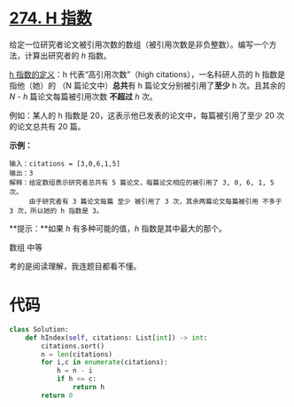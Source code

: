 <!--
 * @Description: 
 * @Autor: Au3C2
 * @Date: 2021-07-11 13:32:32
 * @LastEditors: Au3C2
 * @LastEditTime: 2021-07-11 13:32:51
-->
# [274. H 指数](https://leetcode-cn.com/problems/h-index/)

给定一位研究者论文被引用次数的数组（被引用次数是非负整数）。编写一个方法，计算出研究者的 *h* 指数。

[h 指数的定义](https://baike.baidu.com/item/h-index/3991452?fr=aladdin)：h 代表“高引用次数”（high citations），一名科研人员的 h 指数是指他（她）的 （N 篇论文中）**总共**有 h 篇论文分别被引用了**至少** h 次。且其余的 *N - h* 篇论文每篇被引用次数 **不超过** *h* 次。

例如：某人的 h 指数是 20，这表示他已发表的论文中，每篇被引用了至少 20 次的论文总共有 20 篇。

**示例：**

```
输入：citations = [3,0,6,1,5]
输出：3 
解释：给定数组表示研究者总共有 5 篇论文，每篇论文相应的被引用了 3, 0, 6, 1, 5 次。
     由于研究者有 3 篇论文每篇 至少 被引用了 3 次，其余两篇论文每篇被引用 不多于 3 次，所以她的 h 指数是 3。
```

**提示：**如果 *h* 有多种可能的值，*h* 指数是其中最大的那个。

数组 中等

考的是阅读理解，我连题目都看不懂。

# 代码

```python
class Solution:
    def hIndex(self, citations: List[int]) -> int:
        citations.sort()
        n = len(citations)
        for i,c in enumerate(citations):
            h = n - i
            if h <= c:
                return h
        return 0
```

